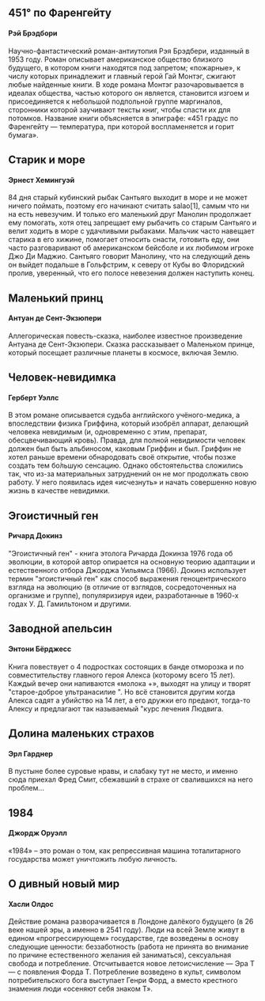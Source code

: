 <h2> 451° по Фаренгейту </h2>
<h4> Рэй Брэдбори </h4>

Научно-фантастический роман-антиутопия Рэя Брэдбери, изданный в 1953 году. 
Роман описывает американское общество близкого будущего, в котором книги находятся под запретом; «пожарные», 
к числу которых принадлежит и главный герой Гай Монтэг, сжигают любые найденные книги. 
В ходе романа Монтэг разочаровывается в идеалах общества, частью которого он является, 
становится изгоем и присоединяется к небольшой подпольной группе маргиналов, сторонники которой заучивают тексты книг, 
чтобы спасти их для потомков. 
Название книги объясняется в эпиграфе: «451 градус по Фаренгейту — температура, при которой воспламеняется и горит бумага».

<h2> Старик и море </h2> 
<h4> Эрнест Хемингуэй </h4>

84 дня старый кубинский рыбак Сантьяго выходит в море и не может ничего поймать, поэтому его начинают считать salao[1], самым что ни на есть невезучим. И только его маленький друг Манолин продолжает ему помогать, хотя отец запрещает ему рыбачить со старым Сантьяго и велит ходить в море с удачливыми рыбаками. Мальчик часто навещает старика в его хижине, помогает относить снасти, готовить еду, они часто разговаривают об американском бейсболе и их любимом игроке Джо Ди Маджио. Сантьяго говорит Манолину, что на следующий день он выйдет подальше в Гольфстрим, к северу от Кубы во Флоридский пролив, уверенный, что его полосе невезения должен наступить конец.

<h2> Маленький принц </h2>
<h4> Антуан де Сент-Экзюпери </h4>

Аллегорическая повесть-сказка, наиболее известное произведение Антуана де Сент-Экзюпери. Сказка рассказывает о Маленьком принце, который посещает различные планеты в космосе, включая Землю.

<h2> Человек-невидимка </h2>
<h4> Герберт Уэллс </h4>

В этом романе описывается судьба английского учёного-медика, а впоследствии физика Гриффина, который изобрёл аппарат, делающий человека невидимым (и, одновременно с этим, препарат, обесцвечивающий кровь). Правда, для полной невидимости человек должен был быть альбиносом, каковым Гриффин и был. Гриффин не хотел раньше времени обнародовать своё открытие, чтобы позже создать тем бо́льшую сенсацию. Однако обстоятельства сложились так, что из-за материальных затруднений он не мог продолжать свою работу. У него появилась идея «исчезнуть» и начать совершенно новую жизнь в качестве невидимки. 

<h2> Эгоистичный ген </h2>
<h4> Ричард Докинз </h4>

"Эгоистичный ген" - книга этолога Ричарда Докинза 1976 года об эволюции, в которой автор опирается на основную теорию адаптации и естественного отбора Джорджа Уильямса (1966). Докинз использует термин "эгоистичный ген" как способ выражения геноцентрического взгляда на эволюцию (в отличие от взглядов, сосредоточенных на организме и группе), популяризируя идеи, разработанные в 1960-х годах У. Д. Гамильтоном и другими.

<h2> Заводной апельсин </h2>
<h4> Энтони Бёрджесс </h4>

Книга повествует о 4 подростках состоящих в банде отморозка и по совместительству главного героя Алекса (которому всего 15 лет). Каждый вечер они напиваются «молока +», выходят на улицу и творят "старое-доброе ультранасилие ". Но всё становится другим когда Алекса садят а убийство на 14 лет, а его дружки его предают, тогда-то Алексу и предлагают так называемый "курс лечения Людвига.

<h2> Долина маленьких страхов </h2>
<h4> Эрл Гарднер </h4>

В пустыне более суровые нравы, и слабаку тут не место, и именно сюда приехал Фред Смит, сбежавший в страхе от свалившихся на него проблем...

<h2> 1984 </h2>
<h4> Джордж Оруэлл </h4>

«1984» – это роман о том, как репрессивная машина тоталитарного государства может уничтожить любую личность. 

<h2> О дивный новый мир </h2>
<h4> Хасли Олдос </h4>

Действие романа разворачивается в Лондоне далёкого будущего (в 26 веке нашей эры, а именно в 2541 году). Люди на всей Земле живут в едином «прогрессирующем» государстве, где возведены в основу следующие ценности: беззаботность (работа не принята во внимание по причине естественного желания ей заниматься), сексуальная свобода и потребление. Отсчитывается новое летоисчисление — Эра Т — с появления Форда Т. Потребление возведено в культ, символом потребительского бога выступает Генри Форд, а вместо крестного знамения люди «осеняют себя знаком Т».
